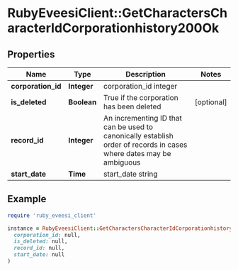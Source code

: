 # RubyEveesiClient::GetCharactersCharacterIdCorporationhistory200Ok

## Properties

| Name | Type | Description | Notes |
| ---- | ---- | ----------- | ----- |
| **corporation_id** | **Integer** | corporation_id integer |  |
| **is_deleted** | **Boolean** | True if the corporation has been deleted | [optional] |
| **record_id** | **Integer** | An incrementing ID that can be used to canonically establish order of records in cases where dates may be ambiguous |  |
| **start_date** | **Time** | start_date string |  |

## Example

```ruby
require 'ruby_eveesi_client'

instance = RubyEveesiClient::GetCharactersCharacterIdCorporationhistory200Ok.new(
  corporation_id: null,
  is_deleted: null,
  record_id: null,
  start_date: null
)
```

